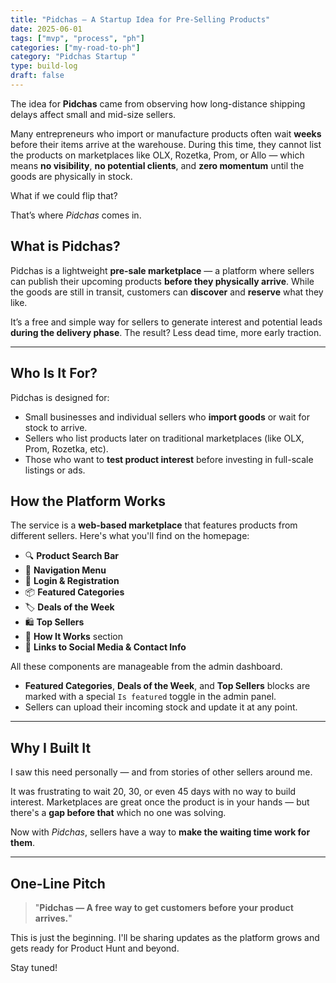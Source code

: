 ```yaml
---
title: "Pidchas — A Startup Idea for Pre-Selling Products"
date: 2025-06-01
tags: ["mvp", "process", "ph"]
categories: ["my-road-to-ph"]
category: "Pidchas Startup "
type: build-log
draft: false
---
```

The idea for **Pidchas** came from observing how long-distance shipping delays affect small and mid-size sellers.

Many entrepreneurs who import or manufacture products often wait **weeks** before their items arrive at the warehouse. During this time, they cannot list the products on marketplaces like OLX, Rozetka, Prom, or Allo — which means **no visibility**, **no potential clients**, and **zero momentum** until the goods are physically in stock.

What if we could flip that?

That’s where *Pidchas* comes in.

## What is Pidchas?

Pidchas is a lightweight **pre-sale marketplace** — a platform where sellers can publish their upcoming products **before they physically arrive**. While the goods are still in transit, customers can **discover** and **reserve** what they like.

It’s a free and simple way for sellers to generate interest and potential leads **during the delivery phase**. The result? Less dead time, more early traction.

---

## Who Is It For?

Pidchas is designed for:

- Small businesses and individual sellers who **import goods** or wait for stock to arrive.
- Sellers who list products later on traditional marketplaces (like OLX, Prom, Rozetka, etc).
- Those who want to **test product interest** before investing in full-scale listings or ads.



## How the Platform Works

The service is a **web-based marketplace** that features products from different sellers. Here's what you'll find on the homepage:

- 🔍 **Product Search Bar**
- 🔗 **Navigation Menu**
- 🔐 **Login & Registration**
- 📦 **Featured Categories**
- 🏷️ **Deals of the Week**
- 🛍️ **Top Sellers**
- 📘 **How It Works** section
- 📲 **Links to Social Media & Contact Info**

All these components are manageable from the admin dashboard.

- **Featured Categories**, **Deals of the Week**, and **Top Sellers** blocks are marked with a special `Is featured` toggle in the admin panel.
- Sellers can upload their incoming stock and update it at any point.

---

## Why I Built It

I saw this need personally — and from stories of other sellers around me.

It was frustrating to wait 20, 30, or even 45 days with no way to build interest. Marketplaces are great once the product is in your hands — but there's a **gap before that** which no one was solving.

Now with *Pidchas*, sellers have a way to **make the waiting time work for them**.

---

## One-Line Pitch

> "**Pidchas — A free way to get customers before your product arrives.**"

This is just the beginning. I'll be sharing updates as the platform grows and gets ready for Product Hunt and beyond.

Stay tuned!

